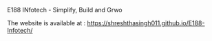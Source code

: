 E188 INfotech - Simplify, Build and Grwo

The website is available at : https://shreshthasingh011.github.io/E188-Infotech/


